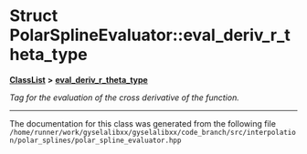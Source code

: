 

# Struct PolarSplineEvaluator::eval\_deriv\_r\_theta\_type



[**ClassList**](annotated.md) **>** [**eval\_deriv\_r\_theta\_type**](structPolarSplineEvaluator_1_1eval__deriv__r__theta__type.md)



_Tag for the evaluation of the cross derivative of the function._ 



































































------------------------------
The documentation for this class was generated from the following file `/home/runner/work/gyselalibxx/gyselalibxx/code_branch/src/interpolation/polar_splines/polar_spline_evaluator.hpp`

